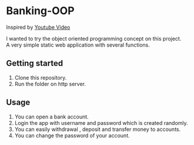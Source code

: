 # Banking-OOP

Inspired by [Youtube Video](https://www.youtube.com/watch?v=O94_yN0-cVI)

I wanted to try the object oriented programming concept on this project.  
A very simple static web application with several functions.

## Getting started

1) Clone this repository.
2) Run the folder on http server.

## Usage

1) You can open a bank account.
2) Login the app with username and password which is created randomly.
3) You can easily withdrawal , deposit and transfer money to accounts.
4) You can change the password of your account.

